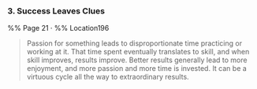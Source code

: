 ### 3. Success Leaves Clues
%% Page 21 · %% Location196 
> Passion for something leads to disproportionate time practicing or working at it. That time spent eventually translates to skill, and when skill improves, results improve. Better results generally lead to more enjoyment, and more passion and more time is invested. It can be a virtuous cycle all the way to extraordinary results. 
